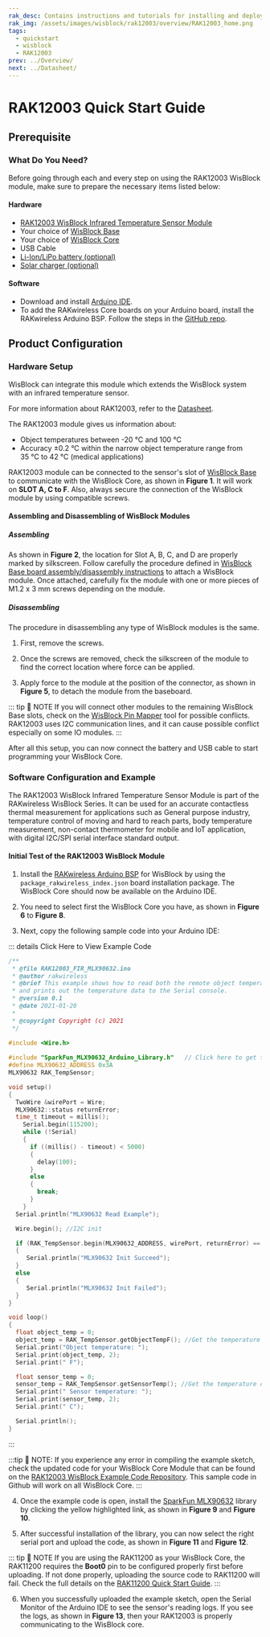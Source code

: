 ```yaml
---
rak_desc: Contains instructions and tutorials for installing and deploying your RAK12003. Instructions are written in a detailed and step-by-step manner for an easier experience in setting up your device. Aside from the hardware configuration, it also contains a software setup that includes detailed example codes that will help you get started.
rak_img: /assets/images/wisblock/rak12003/overview/RAK12003_home.png
tags:
  - quickstart
  - wisblock
  - RAK12003
prev: ../Overview/ 
next: ../Datasheet/ 
---
```


# RAK12003 Quick Start Guide


## Prerequisite

### What Do You Need?

Before going through each and every step on using the RAK12003 WisBlock module, make sure to prepare the necessary items listed below:

#### Hardware

- [RAK12003 WisBlock Infrared Temperature Sensor Module](https://store.rakwireless.com/collections/wisblock-sensor/products/infrared-temperature-sensor-rak12003)
- Your choice of [WisBlock Base](https://store.rakwireless.com/collections/wisblock-base) 
- Your choice of [WisBlock Core](https://store.rakwireless.com/collections/wisblock-core)
- USB Cable
- [Li-Ion/LiPo battery (optional)](/Product-Categories/WisBlock/RAK5005-O/Datasheet/#battery-connector)
- [Solar charger (optional)](/Product-Categories/WisBlock/RAK5005-O/Datasheet/#solar-panel-connector)

#### Software

- Download and install [Arduino IDE](https://www.arduino.cc/en/Main/Software).
- To add the RAKwireless Core boards on your Arduino board, install the RAKwireless Arduino BSP. Follow the steps in the [GitHub repo](https://github.com/RAKWireless/RAKwireless-Arduino-BSP-Index).

## Product Configuration

### Hardware Setup

WisBlock can integrate this module which extends the WisBlock system with an infrared temperature sensor. 

For more information about RAK12003, refer to the [Datasheet](../Datasheet/).

The RAK12003 module gives us information about:

- Object temperatures between -20&nbsp;°C and 100&nbsp;°C
- Accuracy ±0.2&nbsp;°C within the narrow object temperature range from 35&nbsp;°C to 42&nbsp;°C (medical applications)

RAK12003 module can be connected to the sensor's slot of [WisBlock Base](https://docs.rakwireless.com/Product-Categories/WisBlock/#wisblock-base) to communicate with the WisBlock Core, as shown in **Figure 1**. It will work on **SLOT A, C to F**. Also, always secure the connection of the WisBlock module by using compatible screws.

<rk-img
  src="/assets/images/wisblock/rak12003/quickstart/rak12003_assembly.png"
  width="100%"
  caption="RAK12003 connection to WisBlock Base"
/>

#### Assembling and Disassembling of WisBlock Modules

##### Assembling

As shown in **Figure 2**, the location for Slot A, B, C, and D are properly marked by silkscreen. Follow carefully the procedure defined in [WisBlock Base board assembly/disassembly instructions](https://docs.rakwireless.com/Knowledge-Hub/Learn/RAK5005-O-Baseboard-Installation-Guide/) to attach a WisBlock module. Once attached, carefully fix the module with one or more pieces of M1.2 x 3&nbsp;mm screws depending on the module.

<rk-img
  src="/assets/images/wisblock/rak12003/quickstart/rak12003_mounting.png"
  width="70%"
  caption="RAK12003 connection to WisBlock Base"
/>

##### Disassembling

The procedure in disassembling any type of WisBlock modules is the same. 

1. First, remove the screws.  

<rk-img
  src="/assets/images/wisblock/rak12003/quickstart/16.removing-screws.png"
  width="70%"
  caption="Removing screws from the WisBlock module"
/>

2. Once the screws are removed, check the silkscreen of the module to find the correct location where force can be applied.

<rk-img
  src="/assets/images/wisblock/rak12003/quickstart/17.detaching-silkscreen.png"
  width="70%"
  caption="Detaching silkscreen on the WisBlock module"
/>

3. Apply force to the module at the position of the connector, as shown in **Figure 5**, to detach the module from the baseboard.

<rk-img
  src="/assets/images/wisblock/rak12003/quickstart/18.detaching-module.png"
  width="70%"
  caption="Applying even forces on the proper location of a WisBlock module"
/>

::: tip 📝 NOTE
If you will connect other modules to the remaining WisBlock Base slots, check on the [WisBlock Pin Mapper](https://docs.rakwireless.com/Knowledge-Hub/Pin-Mapper/) tool for possible conflicts. RAK12003 uses I2C communication lines, and it can cause possible conflict especially on some IO modules. 
:::

After all this setup, you can now connect the battery and USB cable to start programming your WisBlock Core.

### Software Configuration and Example

The RAK12003 WisBlock Infrared Temperature Sensor Module is part of the RAKwireless WisBlock Series. It can be used for an accurate contactless thermal measurement for applications such as General purpose industry, temperature control of moving and hard to reach parts, body temperature measurement, non-contact thermometer for mobile and IoT application, with digital I2C/SPI serial interface standard output. 

#### Initial Test of the RAK12003 WisBlock Module

1. Install the [RAKwireless Arduino BSP](https://github.com/RAKWireless/RAKwireless-Arduino-BSP-Index) for WisBlock by using the `package_rakwireless_index.json` board installation package. The WisBlock Core should now be available on the Arduino IDE.

2. You need to select first the WisBlock Core you have, as shown in **Figure 6** to **Figure 8**.

<rk-img
  src="/assets/images/wisblock/rak12003/quickstart/rak4631_board.png"
  width="100%"
  caption="Selecting RAK4631 as WisBlock Core"
/>

<rk-img
  src="/assets/images/wisblock/rak12003/quickstart/rak11200_board.png"
  width="100%"
  caption="Selecting RAK11200 as WisBlock Core"
/>

<rk-img
  src="/assets/images/wisblock/rak12003/quickstart/rak11300_board.png"
  width="100%"
  caption="Selecting RAK11300 as WisBlock Core"
/>

3. Next, copy the following sample code into your Arduino IDE:

::: details Click Here to View Example Code
```c
/**
 * @file RAK12003_FIR_MLX90632.ino
 * @author rakwireless
 * @brief This example shows how to read both the remote object temperature and the local sensor temperature. 
 * and prints out the temperature data to the Serial console. 
 * @version 0.1
 * @date 2021-01-20
 * 
 * @copyright Copyright (c) 2021
 */ 
 
#include <Wire.h>

#include "SparkFun_MLX90632_Arduino_Library.h"   // Click here to get the library: http://librarymanager/AllSparkFun_MLX90632_Arduino_Library
#define MLX90632_ADDRESS 0x3A
MLX90632 RAK_TempSensor;

void setup()
{
  TwoWire &wirePort = Wire;
  MLX90632::status returnError;  
  time_t timeout = millis();
    Serial.begin(115200);
    while (!Serial)
    {
      if ((millis() - timeout) < 5000)
      {
        delay(100);
      }
      else
      {
        break;
      }
    }  
  Serial.println("MLX90632 Read Example");

  Wire.begin(); //I2C init

  if (RAK_TempSensor.begin(MLX90632_ADDRESS, wirePort, returnError) == true) //MLX90632 init 
  {
     Serial.println("MLX90632 Init Succeed");
  }
  else
  {
     Serial.println("MLX90632 Init Failed");
  }
}

void loop()
{
  float object_temp = 0;
  object_temp = RAK_TempSensor.getObjectTempF(); //Get the temperature of the object we're looking at
  Serial.print("Object temperature: ");
  Serial.print(object_temp, 2);
  Serial.print(" F");

  float sensor_temp = 0;
  sensor_temp = RAK_TempSensor.getSensorTemp(); //Get the temperature of the sensor
  Serial.print(" Sensor temperature: ");
  Serial.print(sensor_temp, 2);
  Serial.print(" C");

  Serial.println();
}

```
:::

:::tip 📝 NOTE:
If you experience any error in compiling the example sketch, check the updated code for your WisBlock Core Module that can be found on the [RAK12003 WisBlock Example Code Repository](https://github.com/RAKWireless/WisBlock/tree/master/examples/common/sensors/RAK12003_FIR_MLX90632). This sample code in Github will work on all WisBlock Core.
:::

4. Once the example code is open, install the [SparkFun MLX90632](https://github.com/sparkfun/SparkFun_MLX90632_Arduino_Library) library by clicking the yellow highlighted link, as shown in **Figure 9** and **Figure 10**.

<rk-img
  src="/assets/images/wisblock/rak12003/quickstart/sparkfun_done.png"
  width="100%"
  caption="Accessing the library used for RAK12003 Module"
/>

<rk-img
  src="/assets/images/wisblock/rak12003/quickstart/sparkfun_lib.png"
  width="100%"
  caption="Installing the compatible library for RAK12003 Module"
/>

5. After successful installation of the library, you can now select the right serial port and upload the code, as shown in **Figure 11** and **Figure 12**.

::: tip 📝 NOTE
If you are using the RAK11200 as your WisBlock Core, the RAK11200 requires the **Boot0** pin to be configured properly first before uploading. If not done properly, uploading the source code to RAK11200 will fail. Check the full details on the [RAK11200 Quick Start Guide](https://docs.rakwireless.com/Product-Categories/WisBlock/RAK11200/Quickstart/#uploading-to-wisblock).
:::

<rk-img
  src="/assets/images/wisblock/rak12003/quickstart/select_port.png"
  width="100%"
  caption="Selecting the correct Serial Port"
/>

<rk-img
  src="/assets/images/wisblock/rak12003/quickstart/upload.png"
  width="100%"
  caption="Uploading the RAK12003 example code"
/>

6. When you successfully uploaded the example sketch, open the Serial Monitor of the Arduino IDE to see the sensor's reading logs. If you see the logs, as shown in **Figure 13**, then your RAK12003 is properly communicating to the WisBlock core.

<rk-img
  src="/assets/images/wisblock/rak12003/quickstart/rak12003_logs.png"
  width="100%"
  caption="RAK12003 sensor data logs"
/>




